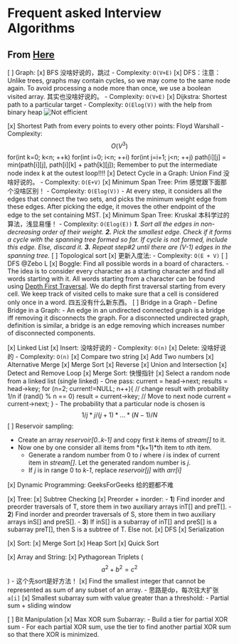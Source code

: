 # Frequent asked Interview Algorithms

## From [Here](https://www.geeksforgeeks.org/top-10-algorithms-in-interview-questions/)
[ ] Graph:
  [x] BFS 没啥好说的，跳过 
    - Complexity: `O(V+E)`
  [x] DFS：注意：Unlike trees, graphs may contain cycles, so we may come to the same node again. To avoid processing a node more than once, we use a boolean visited array. 其实也没啥好说的。
    - Complexity: `O(V+E)`
  [x] Dijkstra: Shortest path to a particular target
    - Complexity: `O(Elog(V))` with the help from binary heap
![Not efficient](https://d2mxuefqeaa7sj.cloudfront.net/s_72EBCB15541DB27E9ABFC82B1DCB8687E89750D32345434A2C854B1D73C9449D_1537941403693_image.png)

  [x] Shortest Path from every points to every other points: Floyd Warshall
    - Complexity: $$O(V^3)$$
    for(int k=0; k<n; ++k) for(int i=0; i<n; ++i) for(int j=i+1; j<n; ++j) path[i][j] = min(path[i][j], path[i][k] + path[k][j]);
    Remember to put the intermediate node index k at the outest loop!!!!
  [x] Detect Cycle in a Graph: Union Find 没啥好说的。
    - Complexity: `O(E+V)`
  [x] Minimum Span Tree: Prim 感觉跟下面那个没啥区别！
    - Complexity: `O(Elog(V))`
    - At every step, it considers all the edges that connect the two sets, and picks the minimum weight edge from these edges. After picking the edge, it moves the other endpoint of the edge to the set containing MST. 
  [x] Minimum Span Tree: Kruskal 本科学过的算法，浅显易懂！
    - Complexity: `O(Elog(E))`
    ***1.*** *Sort all the edges in non-decreasing order of their weight.*
    ***2.*** *Pick the smallest edge. Check if it forms a cycle with the spanning tree formed so far. If cycle is not formed, include this edge. Else, discard it.*
    ***3.*** *Repeat step#2 until there are (V-1) edges in the spanning tree.*
  [ ] Topological sort
    [x] 更新入度法:
      - Complexity: `O(E + V)`
    [ ] DFS @Zebo L 
  [x] Boggle: Find all possible words in a board of characters.
    - The idea is to consider every character as a starting character and find all words starting with it. All words starting from a character can be found using [Depth First Traversal](https://www.geeksforgeeks.org/depth-first-traversal-for-a-graph/). We do depth first traversal starting from every cell. We keep track of visited cells to make sure that a cell is considered only once in a word. 四五没有什么新东西。
  [ ] Bridge in a Graph
    - Define Bridge in a Graph:
      - An edge in an undirected connected graph is a bridge iff removing it disconnects the graph. For a disconnected undirected graph, definition is similar, a bridge is an edge removing which increases number of disconnected components.



[x] Linked List
  [x] Insert: 没啥好说的
    - Complexity: `O(n)`
  [x] Delete: 没啥好说的
    - Complexity: `O(n)`
  [x] Compare two string
  [x] Add Two numbers
  [x] Alternative Merge
  [x] Merge Sort
  [x] Reverse
  [x] Union and Intersection
  [x] Detect and Remove Loop
  [x] Merge Sort: 快慢指针
  [x] Select a random node from a linked list (single linked)
    - One pass:
        current = head->next;
        results = head->key;
        for (n=2; current!=NULL; n++){ 
            // change result with probability 1/n 
            if (rand() % n == 0) 
               result = current->key; 
            // Move to next node 
            current = current->next; 
        } 
    - The probability that a particular node is chosen is $$1/j * j/(j+1) * ... * (N-1)/N$$
[ ] Reservoir sampling:
  -  Create an array *reservoir[0..k-1]* and copy first *k* items of *stream[]* to it.
  - Now one by one consider all items from *(k+1)*th item to *n*th item.
    - Generate a random number from 0 to *i* where *i* is index of current item in *stream[]*. Let the generated random number is *j*.
    - If *j* is in range 0 to *k-1*, replace *reservoir[j]* with *arr[i]* 


[x] Dynamic Programming: GeeksForGeeks 给的题都不难


[x] Tree:
  [x] Subtree Checking
    [x] Preorder + inorder:
      - **1**) Find inorder and preorder traversals of T, store them in two auxiliary arrays inT[] and preT[].
      - **2**) Find inorder and preorder traversals of S, store them in two auxiliary arrays inS[] and preS[].
      - **3**) If inS[] is a subarray of inT[] and preS[] is a subarray preT[], then S is a subtree of T. Else not.
    [x] DFS
    [x] Serialization


[x] Sort:
  [x] Merge Sort
  [x] Heap Sort
  [x] Quick Sort


[x] Array and String:
  [x] Pythagorean Triplets ($$a^2 + b^2 = c^2$$)
    - 这个先sort是好方法！
  [x] Find the smallest integer that cannot be represented as sum of any subset of an array.
    - 思路是dp，每次往大扩张 `a[i]`
  [x] Smallest subarray sum with value greater than a threshold:
    - Partial sum + sliding window


[ ] Bit Manipulation
  [x] Max XOR sum Subarray:
    - Build a tier for partial XOR sum
    - For each partial XOR sum, use the tier to find another partial XOR sum so that there XOR is minimized.

